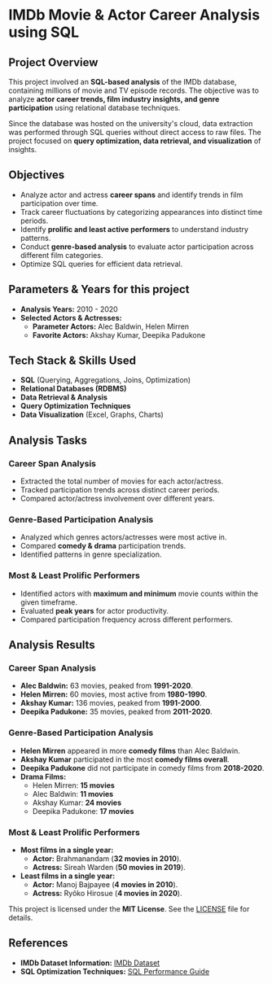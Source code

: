 # IMDb Movie & Actor Career Analysis using SQL

## Project Overview

This project involved an **SQL-based analysis** of the IMDb database, containing millions of movie and TV episode records. The objective was to analyze **actor career trends, film industry insights, and genre participation** using relational database techniques.

Since the database was hosted on the university's cloud, data extraction was performed through SQL queries without direct access to raw files. The project focused on **query optimization, data retrieval, and visualization** of insights.

## Objectives

- Analyze actor and actress **career spans** and identify trends in film participation over time.
- Track career fluctuations by categorizing appearances into distinct time periods.
- Identify **prolific and least active performers** to understand industry patterns.
- Conduct **genre-based analysis** to evaluate actor participation across different film categories.
- Optimize SQL queries for efficient data retrieval.

## Parameters & Years for this project

- **Analysis Years:** 2010 - 2020
- **Selected Actors & Actresses:**
  - **Parameter Actors:** Alec Baldwin, Helen Mirren
  - **Favorite Actors:** Akshay Kumar, Deepika Padukone

## Tech Stack & Skills Used

- **SQL** (Querying, Aggregations, Joins, Optimization)
- **Relational Databases (RDBMS)**
- **Data Retrieval & Analysis**
- **Query Optimization Techniques**
- **Data Visualization** (Excel, Graphs, Charts)

## Analysis Tasks

### Career Span Analysis
- Extracted the total number of movies for each actor/actress.
- Tracked participation trends across distinct career periods.
- Compared actor/actress involvement over different years.

### Genre-Based Participation Analysis
- Analyzed which genres actors/actresses were most active in.
- Compared **comedy & drama** participation trends.
- Identified patterns in genre specialization.

### Most & Least Prolific Performers
- Identified actors with **maximum and minimum** movie counts within the given timeframe.
- Evaluated **peak years** for actor productivity.
- Compared participation frequency across different performers.

## Analysis Results

### Career Span Analysis
- **Alec Baldwin:** 63 movies, peaked from **1991-2020**.
- **Helen Mirren:** 60 movies, most active from **1980-1990**.
- **Akshay Kumar:** 136 movies, peaked from **1991-2000**.
- **Deepika Padukone:** 35 movies, peaked from **2011-2020**.

### Genre-Based Participation Analysis
- **Helen Mirren** appeared in more **comedy films** than Alec Baldwin.
- **Akshay Kumar** participated in the most **comedy films overall**.
- **Deepika Padukone** did not participate in comedy films from **2018-2020**.
- **Drama Films:**
  - Helen Mirren: **15 movies**
  - Alec Baldwin: **11 movies**
  - Akshay Kumar: **24 movies**
  - Deepika Padukone: **17 movies**

### Most & Least Prolific Performers
- **Most films in a single year:**
  - **Actor:** Brahmanandam (**32 movies in 2010**).
  - **Actress:** Sireah Warden (**50 movies in 2019**).
- **Least films in a single year:**
  - **Actor:** Manoj Bajpayee (**4 movies in 2010**).
  - **Actress:** Ryôko Hirosue (**4 movies in 2020**).



This project is licensed under the **MIT License**. See the [LICENSE](LICENSE) file for details.

## References

- **IMDb Dataset Information:** [IMDb Dataset](https://www.imdb.com/interfaces/)
- **SQL Optimization Techniques:** [SQL Performance Guide](https://use-the-index-luke.com/)
